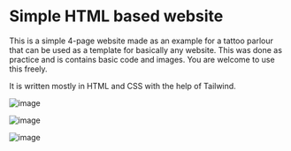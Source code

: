 # Simple HTML based website

This is a simple 4-page website made as an example for a tattoo parlour that can be used as a template for basically any website. This was done as practice and is contains basic code and images. You are welcome to use this freely. 

It is written mostly in HTML and CSS with the help of Tailwind. 

![image](https://user-images.githubusercontent.com/30116824/150646484-863595f3-ae6e-4248-ba46-db464bf8d3f4.png)

![image](https://user-images.githubusercontent.com/30116824/150646503-7343c2fd-5579-4d96-a439-a7f973ac890a.png)

![image](https://user-images.githubusercontent.com/30116824/150646520-8ca28ab2-c1c3-48de-a096-eb79fc236456.png)

